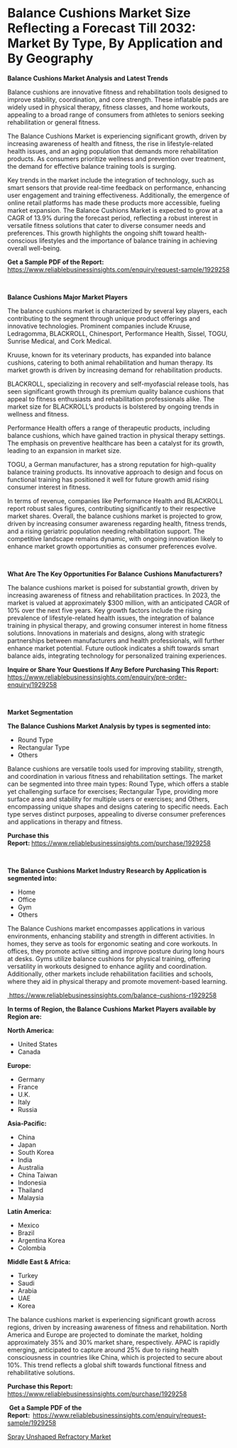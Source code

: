 <p><h1>Balance Cushions Market Size Reflecting a Forecast Till 2032: Market By Type, By Application and By Geography</h1></p><p><strong>Balance Cushions Market Analysis and Latest Trends</strong></p>
<p><p>Balance cushions are innovative fitness and rehabilitation tools designed to improve stability, coordination, and core strength. These inflatable pads are widely used in physical therapy, fitness classes, and home workouts, appealing to a broad range of consumers from athletes to seniors seeking rehabilitation or general fitness. </p><p>The Balance Cushions Market is experiencing significant growth, driven by increasing awareness of health and fitness, the rise in lifestyle-related health issues, and an aging population that demands more rehabilitation products. As consumers prioritize wellness and prevention over treatment, the demand for effective balance training tools is surging. </p><p>Key trends in the market include the integration of technology, such as smart sensors that provide real-time feedback on performance, enhancing user engagement and training effectiveness. Additionally, the emergence of online retail platforms has made these products more accessible, fueling market expansion. The Balance Cushions Market is expected to grow at a CAGR of 13.9% during the forecast period, reflecting a robust interest in versatile fitness solutions that cater to diverse consumer needs and preferences. This growth highlights the ongoing shift toward health-conscious lifestyles and the importance of balance training in achieving overall well-being.</p></p>
<p><strong>Get a Sample PDF of the Report:&nbsp;</strong> <a href="https://www.reliablebusinessinsights.com/enquiry/request-sample/1929258?utm_campaign=2716&utm_medium=2&utm_source=Github&utm_content=ia&utm_term=29032025&utm_id=balance-cushions">https://www.reliablebusinessinsights.com/enquiry/request-sample/1929258</a></p>
<p>&nbsp;</p>
<p><strong>Balance Cushions Major Market Players</strong></p>
<p><p>The balance cushions market is characterized by several key players, each contributing to the segment through unique product offerings and innovative technologies. Prominent companies include Kruuse, Ledragomma, BLACKROLL, Chinesport, Performance Health, Sissel, TOGU, Sunrise Medical, and Cork Medical.</p><p>Kruuse, known for its veterinary products, has expanded into balance cushions, catering to both animal rehabilitation and human therapy. Its market growth is driven by increasing demand for rehabilitation products. </p><p>BLACKROLL, specializing in recovery and self-myofascial release tools, has seen significant growth through its premium quality balance cushions that appeal to fitness enthusiasts and rehabilitation professionals alike. The market size for BLACKROLL’s products is bolstered by ongoing trends in wellness and fitness.</p><p>Performance Health offers a range of therapeutic products, including balance cushions, which have gained traction in physical therapy settings. The emphasis on preventive healthcare has been a catalyst for its growth, leading to an expansion in market size.</p><p>TOGU, a German manufacturer, has a strong reputation for high-quality balance training products. Its innovative approach to design and focus on functional training has positioned it well for future growth amid rising consumer interest in fitness.</p><p>In terms of revenue, companies like Performance Health and BLACKROLL report robust sales figures, contributing significantly to their respective market shares. Overall, the balance cushions market is projected to grow, driven by increasing consumer awareness regarding health, fitness trends, and a rising geriatric population needing rehabilitation support. The competitive landscape remains dynamic, with ongoing innovation likely to enhance market growth opportunities as consumer preferences evolve.</p></p>
<p>&nbsp;</p>
<p><strong>What Are The Key Opportunities For Balance Cushions Manufacturers?</strong></p>
<p><p>The balance cushions market is poised for substantial growth, driven by increasing awareness of fitness and rehabilitation practices. In 2023, the market is valued at approximately $300 million, with an anticipated CAGR of 10% over the next five years. Key growth factors include the rising prevalence of lifestyle-related health issues, the integration of balance training in physical therapy, and growing consumer interest in home fitness solutions. Innovations in materials and designs, along with strategic partnerships between manufacturers and health professionals, will further enhance market potential. Future outlook indicates a shift towards smart balance aids, integrating technology for personalized training experiences.</p></p>
<p><strong>Inquire or Share Your Questions If Any Before Purchasing This Report:</strong> <a href="https://www.reliablebusinessinsights.com/enquiry/pre-order-enquiry/1929258?utm_campaign=2716&utm_medium=2&utm_source=Github&utm_content=ia&utm_term=29032025&utm_id=balance-cushions">https://www.reliablebusinessinsights.com/enquiry/pre-order-enquiry/1929258</a></p>
<p>&nbsp;</p>
<p><strong>Market Segmentation</strong></p>
<p><strong>The Balance Cushions Market Analysis by types is segmented into:</strong></p>
<p><ul><li>Round Type</li><li>Rectangular Type</li><li>Others</li></ul></p>
<p><p>Balance cushions are versatile tools used for improving stability, strength, and coordination in various fitness and rehabilitation settings. The market can be segmented into three main types: Round Type, which offers a stable yet challenging surface for exercises; Rectangular Type, providing more surface area and stability for multiple users or exercises; and Others, encompassing unique shapes and designs catering to specific needs. Each type serves distinct purposes, appealing to diverse consumer preferences and applications in therapy and fitness.</p></p>
<p><strong>Purchase this Report:&nbsp;</strong><a href="https://www.reliablebusinessinsights.com/purchase/1929258?utm_campaign=2716&utm_medium=2&utm_source=Github&utm_content=ia&utm_term=29032025&utm_id=balance-cushions">https://www.reliablebusinessinsights.com/purchase/1929258</a></p>
<p>&nbsp;</p>
<p><strong>The Balance Cushions Market Industry Research by Application is segmented into:</strong></p>
<p><ul><li>Home</li><li>Office</li><li>Gym</li><li>Others</li></ul></p>
<p><p>The Balance Cushions market encompasses applications in various environments, enhancing stability and strength in different activities. In homes, they serve as tools for ergonomic seating and core workouts. In offices, they promote active sitting and improve posture during long hours at desks. Gyms utilize balance cushions for physical training, offering versatility in workouts designed to enhance agility and coordination. Additionally, other markets include rehabilitation facilities and schools, where they aid in physical therapy and promote movement-based learning.</p></p>
<p><a href="https://www.reliablebusinessinsights.com/balance-cushions-r1929258?utm_campaign=2716&utm_medium=2&utm_source=Github&utm_content=ia&utm_term=29032025&utm_id=balance-cushions">&nbsp;https://www.reliablebusinessinsights.com/balance-cushions-r1929258</a></p>
<p><strong>In terms of Region, the Balance Cushions Market Players available by Region are:</strong></p>
<p>
    <p> <strong> North America: </strong>
        <ul>
            <li>United States</li>
            <li>Canada</li>
        </ul>
        </p> 
    <p> <strong> Europe: </strong>
        <ul>
            <li>Germany</li>
            <li>France</li>
            <li>U.K.</li>
            <li>Italy</li>
            <li>Russia</li>
        </ul>
        </p> 
    <p> <strong> Asia-Pacific: </strong>
        <ul>
            <li>China</li>
            <li>Japan</li>
            <li>South Korea</li>
            <li>India</li>
            <li>Australia</li>
            <li>China Taiwan</li>
            <li>Indonesia</li>
            <li>Thailand</li>
            <li>Malaysia</li>
        </ul>
        </p> 
    <p> <strong> Latin America: </strong>
        <ul>
            <li>Mexico</li>
            <li>Brazil</li>
            <li>Argentina Korea</li>
            <li>Colombia</li>
        </ul>
        </p> 
    <p> <strong> Middle East & Africa: </strong>
        <ul>
            <li>Turkey</li>
            <li>Saudi</li>
            <li>Arabia</li>
            <li>UAE</li>
            <li>Korea</li>
        </ul>
    </p>
    </p>
<p><p>The balance cushions market is experiencing significant growth across regions, driven by increasing awareness of fitness and rehabilitation. North America and Europe are projected to dominate the market, holding approximately 35% and 30% market share, respectively. APAC is rapidly emerging, anticipated to capture around 25% due to rising health consciousness in countries like China, which is projected to secure about 10%. This trend reflects a global shift towards functional fitness and rehabilitative solutions.</p></p>
<p><strong>Purchase this Report: </strong><a href="https://www.reliablebusinessinsights.com/purchase/1929258?utm_campaign=2716&utm_medium=2&utm_source=Github&utm_content=ia&utm_term=29032025&utm_id=balance-cushions">https://www.reliablebusinessinsights.com/purchase/1929258</a></p>
<p>&nbsp;<strong>Get a Sample PDF of the Report:&nbsp;&nbsp;</strong><a href="https://www.reliablebusinessinsights.com/enquiry/request-sample/1929258?utm_campaign=2716&utm_medium=2&utm_source=Github&utm_content=ia&utm_term=29032025&utm_id=balance-cushions">https://www.reliablebusinessinsights.com/enquiry/request-sample/1929258</a></p>
<p><strong></strong></p>
<p><p><a href="https://github.com/saroarmaicky/Market-Research-Report-List-1/blob/main/spray-unshaped-refractory-market.md?utm_campaign=2716&utm_medium=2&utm_source=Github&utm_content=ia&utm_term=29032025&utm_id=balance-cushions">Spray Unshaped Refractory Market</a></p></p>
